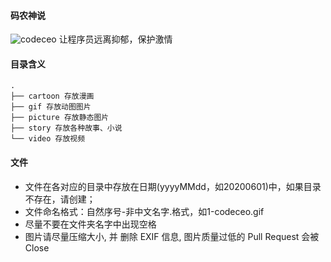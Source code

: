 #### 码农神说
![codeceo](http://wx.qlogo.cn/mmopen/TcI1NMwmeO6ibsTeg4clebH8lJFf1diavjATDTfDyfJForOoDASfVGBXKhOJfltznUBUlLHaZCY33mqibdCb9vHcicLcIfyCttlI/64)
让程序员远离抑郁，保护激情

#### 目录含义
```
.
├── cartoon 存放漫画
├── gif 存放动图图片
├── picture 存放静态图片
├── story 存放各种故事、小说
└── video 存放视频
```

#### 文件
- 文件在各对应的目录中存放在日期(yyyyMMdd，如20200601)中，如果目录不存在，请创建；
- 文件命名格式：自然序号-非中文名字.格式，如1-codeceo.gif
- 尽量不要在文件夹名字中出现空格
- 图片请尽量压缩大小, 并 删除 EXIF 信息, 图片质量过低的 Pull Request 会被 Close
